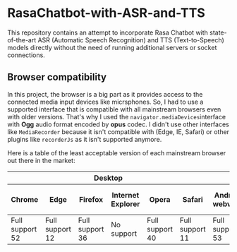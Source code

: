 # RasaChatbot-with-ASR-and-TTS
This repository contains an attempt to incorporate Rasa Chatbot with state-of-the-art ASR (Automatic Speech Recognition) and TTS (Text-to-Speech) models directly without the need of running additional servers or socket connections.


## Browser compatibility

In this project, the browser is a big part as it provides access to the connected media input devices like micrsphones. So, I had to use a supported interface that is compatible with all mainstream browsers even with older versions. That's why I used the `navigator.mediaDevices`interface with **Ogg** audio format encoded by **opus** codec. I didn't use other interfaces like `MediaRecorder` because it isn't compatible with (Edge, IE, Safari) or other plugins like `recorderJs` as it isn't supported anymore.

Here is a table of the least acceptable version of each mainstream browser out there in the market:

<table>
    <thead>
        <tr>
            <th colspan="6">Desktop</th>
            <th  colspan="6">Mobile</th>
        </tr>
        <tr>
            <th>Chrome</th>
            <th>Edge</th>
            <th>Firefox</th>
            <th>Internet Explorer</th>
            <th>Opera</th>
            <th>Safari</th>
            <th>Android webview</th>
            <th>Chrome for Android</th>
            <th>Firefox for Android</th>
            <th>Opera for Android</th>
            <th>Safari on iOS</th>
            <th>Samsung Internet</th>
        </tr>
    </thead>
    <tbody>
        <tr>
            <td>Full support 52 </td>
            <td>Full support 12</td>
            <td>Full support 36</td>
            <td>No support</td>
            <td>Full support 40</td>
            <td>Full support 11</td>
            <td>Full support 53</td>
            <td>Full support 52</td>
            <td>Full support 36</td>
            <td>Full support 41</td>
            <td>Full support 11</td>
            <td>Full support</td>
        </tr>
    </tbody>
</table>

